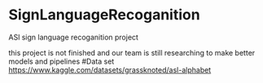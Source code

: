 # SignLanguageRecoganition
ASl sign language recoganition project

this project is not finished and our team is still researching to make better models and pipelines
#Data set 
https://www.kaggle.com/datasets/grassknoted/asl-alphabet
